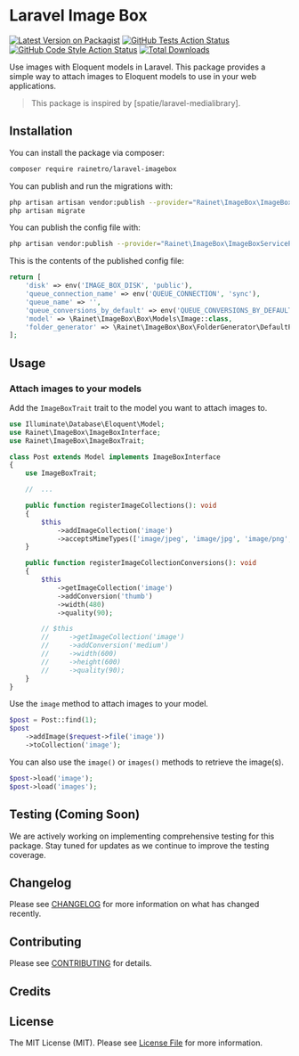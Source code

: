 # Laravel Image Box

[![Latest Version on Packagist](https://img.shields.io/packagist/v/rainetro/laravel-imagebox.svg?style=flat-square)](https://packagist.org/packages/rainetro/laravel-imagebox)
[![GitHub Tests Action Status](https://img.shields.io/github/actions/workflow/status/rainetro/laravel-imagebox/run-tests.yml?branch=main&label=tests&style=flat-square)](https://github.com/rainetro/laravel-imagebox/actions?query=workflow%3Arun-tests+branch%3Amain)
[![GitHub Code Style Action Status](https://img.shields.io/github/actions/workflow/status/rainetro/laravel-imagebox/fix-php-code-style-issues.yml?branch=main&label=code%20style&style=flat-square)](https://github.com/rainetro/laravel-imagebox/actions?query=workflow%3A"Fix+PHP+code+style+issues"+branch%3Amain)
[![Total Downloads](https://img.shields.io/packagist/dt/rainetro/laravel-imagebox.svg?style=flat-square)](https://packagist.org/packages/rainetro/laravel-imagebox)

<!--delete-->

Use images with Eloquent models in Laravel. This package provides a simple way to attach images to Eloquent models to use in your web applications.

> This package is inspired by [spatie/laravel-medialibrary].

## Installation

You can install the package via composer:

```bash
composer require rainetro/laravel-imagebox
```

You can publish and run the migrations with:

```bash
php artisan artisan vendor:publish --provider="Rainet\ImageBox\ImageBoxServiceProvider" --tag="migrations"
php artisan migrate
```

You can publish the config file with:

```bash
php artisan vendor:publish --provider="Rainet\ImageBox\ImageBoxServiceProvider" --tag="config"
```

This is the contents of the published config file:

```php
return [
    'disk' => env('IMAGE_BOX_DISK', 'public'),
    'queue_connection_name' => env('QUEUE_CONNECTION', 'sync'),
    'queue_name' => '',
    'queue_conversions_by_default' => env('QUEUE_CONVERSIONS_BY_DEFAULT', true),
    'model' => \Rainet\ImageBox\Box\Models\Image::class,
    'folder_generator' => \Rainet\ImageBox\Box\FolderGenerator\DefaultFolderGenerator::class,
];
```

## Usage

### Attach images to your models

Add the `ImageBoxTrait` trait to the model you want to attach images to.

```php
use Illuminate\Database\Eloquent\Model;
use Rainet\ImageBox\ImageBoxInterface;
use Rainet\ImageBox\ImageBoxTrait;

class Post extends Model implements ImageBoxInterface
{
    use ImageBoxTrait;

    //  ...

    public function registerImageCollections(): void
    {
        $this
            ->addImageCollection('image')
            ->acceptsMimeTypes(['image/jpeg', 'image/jpg', 'image/png', 'image/gif', 'image/webp']);
    }

    public function registerImageCollectionConversions(): void
    {
        $this
            ->getImageCollection('image')
            ->addConversion('thumb')
            ->width(480)
            ->quality(90);

        // $this
        //     ->getImageCollection('image')
        //     ->addConversion('medium')
        //     ->width(600)
        //     ->height(600)
        //     ->quality(90);
    }
}
```

Use the `image` method to attach images to your model.

```php
$post = Post::find(1);
$post
    ->addImage($request->file('image'))
    ->toCollection('image');
```

You can also use the `image()` or `images()` methods to retrieve the image(s).

```php
$post->load('image');
$post->load('images');
```

## Testing (Coming Soon)

We are actively working on implementing comprehensive testing for this package. Stay tuned for updates as we continue to improve the testing coverage.

## Changelog

Please see [CHANGELOG](CHANGELOG.md) for more information on what has changed recently.

## Contributing

Please see [CONTRIBUTING](CONTRIBUTING.md) for details.

## Credits

## License

The MIT License (MIT). Please see [License File](LICENSE.md) for more information.
